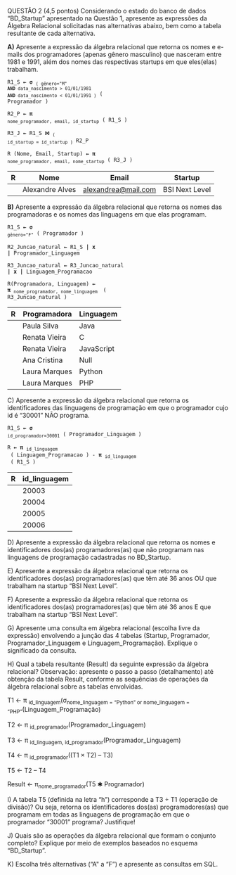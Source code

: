 
QUESTÃO 2 (4,5 pontos)
Considerando o estado do banco de dados “BD_Startup” apresentado na Questão 1, apresente as expressões da Álgebra Relacional solicitadas nas alternativas abaixo, bem como a tabela resultante de cada alternativa.

**A)** Apresente a expressão da álgebra relacional que retorna os nomes e e-mails dos programadores (apenas gênero masculino) que nasceram entre 1981 e 1991, além dos nomes das respectivas startups em que eles(elas) trabalham.


<code>R1_S **←** **σ** <sub>( gênero="M" **AND** data_nascimento > 01/01/1981 **AND** data_nascimento < 01/01/1991 )</sub> ( Programador )</code>
  
<code>R2_P **←**  **π** <sub>nome_programador, email, id_startup</sub> ( R1_S )</code>
  
<code>R3_J **←** R1_S **⨝** <sub>( id_startup = id_startup )</sub> R2_P</code>
  
<code>R (Nome, Email, Startup) **←** **π** <sub>nome_programador, email, nome_startup</sub> ( R3_J )</code>


| R | Nome | Email | Startup
|--|--|--|--|
|  | Alexandre Alves | alexandrea@mail.com	| BSI Next Level	|


**B)** Apresente a expressão da álgebra relacional que retorna os nomes das programadoras e os nomes das linguagens em que elas programam.

<code>R1_S **←**  **σ** <sub>gênero="F"</sub> ( Programador )</code>

<code>R2_Juncao_natural **←**  R1_S **| x |** Programador_Linguagem</code>

<code>R3_Juncao_natural **←** R3_Juncao_natural **| x |** Linguagem_Programacao</code>

<code>R(Programadora, Linguagem) **←** **π** <sub>nome_programador, nome_linguagem </sub> ( R3_Juncao_natural )</code>

| R | Programadora | Linguagem|
|--|--|--|
|  | Paula Silva | Java	|
|  | Renata Vieira | C	|
|  | Renata Vieira | JavaScript	|
|  | Ana Cristina | Null	|
|  | Laura Marques | Python	|
|  | Laura Marques | PHP	|

C) Apresente a expressão da álgebra relacional que retorna os identificadores das linguagens de programação em que o programador cujo id é “30001” NÃO programa.

<code>R1_S **←**  **σ** <sub>id_programador=30001</sub> ( Programador_Linguagem )</code>
  
<code>R **←** **π** <sub>id_linguagem </sub> ( Linguagem_Programacao ) - **π** <sub>id_linguagem </sub> ( R1_S )</code>

| R | id_linguagem | 
|--|--|
|  | 20003 |
|  | 20004 |
|  | 20005 |
|  | 20006 |

D) Apresente a expressão da álgebra relacional que retorna os nomes e identificadores dos(as) programadores(as) que não programam nas linguagens de programação cadastradas no BD_Startup.

E) Apresente a expressão da álgebra relacional que retorna os identificadores dos(as) programadores(as) que têm até 36 anos OU que trabalham na startup “BSI Next Level”.

F) Apresente a expressão da álgebra relacional que retorna os identificadores dos(as) programadores(as) que têm até 36 anos E que trabalham na startup “BSI Next Level”.

G) Apresente uma consulta em álgebra relacional (escolha livre da expressão) envolvendo a junção das 4 tabelas (Startup, Programador, Programador_Linguagem e Linguagem_Programação). Explique o significado da consulta.

H) Qual a tabela resultante (Result) da seguinte expressão da álgebra relacional?
Observação: apresente o passo a passo (detalhamento) até obtenção da tabela Result, conforme as sequências de operações da álgebra relacional sobre as tabelas envolvidas.

T1 ← π <sub>id_linguagem</sub>(σ<sub>nome_linguagem = “Python” or nome_linguagem = “PHP”</sub>(Linguagem_Programação)

T2 ← π <sub>id_programador</sub>(Programador_Linguagem)

T3 ← π <sub>id_linguagem, id_programador</sub>(Programador_Linguagem)

T4 ← π <sub>id_programador</sub>((T1 × T2) – T3)

T5 ← T2 – T4

Result ← π<sub>nome_programador</sub>(T5 ✱ Programador)

I) A tabela T5 (definida na letra “h”) corresponde a T3 ÷ T1 (operação de divisão)? Ou seja, retorna os identificadores dos(as) programadores(as) que programam em todas as linguagens de programação em que o programador “30001” programa? Justifique!

J) Quais são as operações da álgebra relacional que formam o conjunto completo? Explique por meio de exemplos baseados no esquema “BD_Startup”.

K) Escolha três alternativas (“A" a “F”) e apresente as consultas em SQL.


